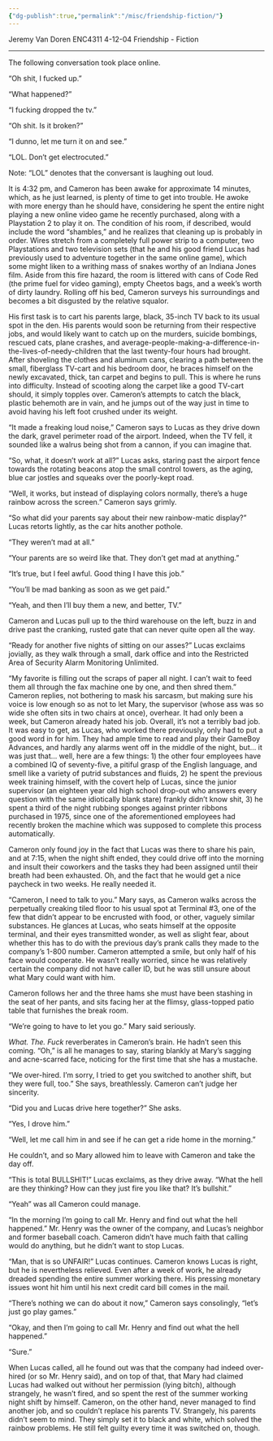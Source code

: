 ```yaml
---
{"dg-publish":true,"permalink":"/misc/friendship-fiction/"}
---
```



Jeremy Van Doren
ENC4311
4-12-04
Friendship - Fiction

---

The following conversation took place online.

“Oh shit, I fucked up.”

“What happened?”

“I fucking dropped the tv.”

“Oh shit. Is it broken?”

“I dunno, let me turn it on and see.”

“LOL. Don’t get electrocuted.”

Note: “LOL” denotes that the conversant is laughing out loud.

It is 4:32 pm, and Cameron has been awake for approximate 14 minutes, which, as he just learned, is plenty of time to get into trouble. He awoke with more energy than he should have, considering he spent the entire night playing a new online video game he recently purchased, along with a Playstation 2 to play it on. The condition of his room, if described, would include the word “shambles,” and he realizes that cleaning up is probably in order. Wires stretch from a completely full power strip to a computer, two Playstations and two television sets (that he and his good friend Lucas had previously used to adventure together in the same online game), which some might liken to a writhing mass of snakes worthy of an Indiana Jones film. Aside from this fire hazard, the room is littered with cans of Code Red (the prime fuel for video gaming), empty Cheetos bags, and a week’s worth of dirty laundry. Rolling off his bed, Cameron surveys his surroundings and becomes a bit disgusted by the relative squalor.

His first task is to cart his parents large, black, 35-inch TV back to its usual spot in the den. His parents would soon be returning from their respective jobs, and would likely want to catch up on the murders, suicide bombings, rescued cats, plane crashes, and average-people-making-a-difference-in-the-lives-of-needy-children that the last twenty-four hours had brought. After shoveling the clothes and aluminum cans, clearing a path between the small, fiberglass TV-cart and his bedroom door, he braces himself on the newly excavated, thick, tan carpet and begins to pull. This is where he runs into difficulty. Instead of scooting along the carpet like a good TV-cart should, it simply topples over. Cameron’s attempts to catch the black, plastic behemoth are in vain, and he jumps out of the way just in time to avoid having his left foot crushed under its weight.

“It made a freaking loud noise,” Cameron says to Lucas as they drive down the dark, gravel perimeter road of the airport. Indeed, when the TV fell, it sounded like a walrus being shot from a cannon, if you can imagine that.

“So, what, it doesn’t work at all?” Lucas asks, staring past the airport fence towards the rotating beacons atop the small control towers, as the aging, blue car jostles and squeaks over the poorly-kept road.

“Well, it works, but instead of displaying colors normally, there’s a huge rainbow across the screen.” Cameron says grimly.

“So what did your parents say about their new rainbow-matic display?” Lucas retorts lightly, as the car hits another pothole.

“They weren’t mad at all.”

“Your parents are so weird like that. They don’t get mad at anything.”

“It’s true, but I feel awful. Good thing I have this job.”

“You’ll be mad banking as soon as we get paid.”

“Yeah, and then I’ll buy them a new, and better, TV.”

Cameron and Lucas pull up to the third warehouse on the left, buzz in and drive past the cranking, rusted gate that can never quite open all the way.

“Ready for another five nights of sitting on our asses?” Lucas exclaims jovially, as they walk through a small, dark office and into the Restricted Area of Security Alarm Monitoring Unlimited.

“My favorite is filling out the scraps of paper all night. I can’t wait to feed them all through the fax machine one by one, and then shred them.” Cameron replies, not bothering to mask his sarcasm, but making sure his voice is low enough so as not to let Mary, the supervisor (whose ass was so wide she often sits in two chairs at once), overhear. It had only been a week, but Cameron already hated his job. Overall, it’s not a terribly bad job. It was easy to get, as Lucas, who worked there previously, only had to put a good word in for him. They had ample time to read and play their GameBoy Advances, and hardly any alarms went off in the middle of the night, but… it was just that… well, here are a few things: 1) the other four employees have a combined IQ of seventy-five, a pitiful grasp of the English language, and smell like a variety of putrid substances and fluids, 2) he spent the previous week training himself, with the covert help of Lucas, since the junior supervisor (an eighteen year old high school drop-out who answers every question with the same idiotically blank stare) frankly didn’t know shit, 3) he spent a third of the night rubbing sponges against printer ribbons purchased in 1975, since one of the aforementioned employees had recently broken the machine which was supposed to complete this process automatically.

Cameron only found joy in the fact that Lucas was there to share his pain, and at 7:15, when the night shift ended, they could drive off into the morning and insult their coworkers and the tasks they had been assigned until their breath had been exhausted. Oh, and the fact that he would get a nice paycheck in two weeks. He really needed it.

“Cameron, I need to talk to you.” Mary says, as Cameron walks across the perpetually creaking tiled floor to his usual spot at Terminal #3, one of the few that didn’t appear to be encrusted with food, or other, vaguely similar substances. He glances at Lucas, who seats himself at the opposite terminal, and their eyes transmitted wonder, as well as slight fear, about whether this has to do with the previous day’s prank calls they made to the company’s 1-800 number. Cameron attempted a smile, but only half of his face would cooperate. He wasn’t really worried, since he was relatively certain the company did not have caller ID, but he was still unsure about what Mary could want with him.

Cameron follows her and the three hams she must have been stashing in the seat of her pants, and sits facing her at the flimsy, glass-topped patio table that furnishes the break room.

“We’re going to have to let you go.” Mary said seriously.

_What. The. Fuck_ reverberates in Cameron’s brain. He hadn’t seen this coming. “Oh,” is all he manages to say, staring blankly at Mary’s sagging and acne-scarred face, noticing for the first time that she has a mustache.

“We over-hired. I’m sorry, I tried to get you switched to another shift, but they were full, too.” She says, breathlessly. Cameron can’t judge her sincerity.

“Did you and Lucas drive here together?” She asks.

“Yes, I drove him.”

“Well, let me call him in and see if he can get a ride home in the morning.”

He couldn’t, and so Mary allowed him to leave with Cameron and take the day off.

“This is total BULLSHIT!” Lucas exclaims, as they drive away. “What the hell are they thinking? How can they just fire you like that? It’s bullshit.”

“Yeah” was all Cameron could manage.

“In the morning I’m going to call Mr. Henry and find out what the hell happened.” Mr. Henry was the owner of the company, and Lucas’s neighbor and former baseball coach. Cameron didn’t have much faith that calling would do anything, but he didn’t want to stop Lucas.

“Man, that is so UNFAIR!” Lucas continues. Cameron knows Lucas is right, but he is nevertheless relieved. Even after a week of work, he already dreaded spending the entire summer working there. His pressing monetary issues wont hit him until his next credit card bill comes in the mail.

“There’s nothing we can do about it now,” Cameron says consolingly, “let’s just go play games.”

“Okay, and then I’m going to call Mr. Henry and find out what the hell happened.”

“Sure.”

When Lucas called, all he found out was that the company had indeed over-hired (or so Mr. Henry said), and on top of that, that Mary had claimed Lucas had walked out without her permission (lying bitch), although strangely, he wasn’t fired, and so spent the rest of the summer working night shift by himself. Cameron, on the other hand, never managed to find another job, and so couldn’t replace his parents TV. Strangely, his parents didn’t seem to mind. They simply set it to black and white, which solved the rainbow problems. He still felt guilty every time it was switched on, though.